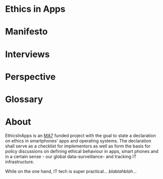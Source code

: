 # Ethics in Apps

# Manifesto
# Interviews
# Perspective
# Glossary 

# About
EthicsInApps is an [MA7](https://www.wien.gv.at/kultur/abteilung/) funded project with the goal to state a declaration on ethics in smartphones' apps and operating systems.
The declaration shall serve as a checklist for implementors as well as form the basis for policy discussions on defining ethical behaviour in apps, smart phones and in a certain sense - our global data-surveillance- and tracking IT infrastructure.

While on the one hand, IT tech is super practical... _blablahblah_...





